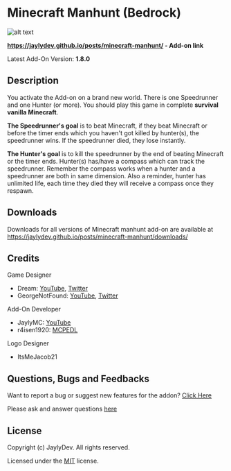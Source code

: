 # Minecraft Manhunt (Bedrock)

![alt text](https://jaylydev.github.io/assets/posts/minecraft-manhunt/thumbnail-v1.png)

**https://jaylydev.github.io/posts/minecraft-manhunt/ - Add-on link**

Latest Add-On Version: **1.8.0**

## Description

You activate the Add-on on a brand new world. There is one Speedrunner and one Hunter (or more). You should play this game in complete **survival vanilla Minecraft**.

**The Speedrunner's goal** is to beat Minecraft, if they beat Minecraft or before the timer ends which you haven't got killed by hunter(s), the speedrunner wins. If the speedrunner died, they lose instantly.

**The Hunter's goal** is to kill the speedrunner by the end of beating Minecraft or the timer ends. Hunter(s) has/have a compass which can track the speedrunner. Remember the compass works when a hunter and a speedrunner are both in same dimension. Also a reminder, hunter has unlimited life, each time they died they will receive a compass once they respawn.

## Downloads

Downloads for all versions of Minecraft manhunt add-on are available at https://jaylydev.github.io/posts/minecraft-manhunt/downloads/

## Credits

Game Designer

- Dream: [YouTube](https://youtube.com/@dream), [Twitter](https://x.com/dreamwastaken)
- GeorgeNotFound: [YouTube](https://youtube.com/@GeorgeNotFound), [Twitter](https://x.com/georgenotfound)

Add-On Developer

- JaylyMC: [YouTube](https://youtube.com/@jaylymc)
- r4isen1920: [MCPEDL](https://mcpedl.com/user/r4isen1920/)

Logo Designer

- ItsMeJacob21

## Questions, Bugs and Feedbacks

Want to report a bug or suggest new features for the addon? [Click Here](https://github.com/JaylyDev/manhunt/issues/new/choose)

Please ask and answer questions [here](https://discord.gg/8xzSHD84xv)

## License

Copyright (c) JaylyDev. All rights reserved.

Licensed under the [MIT](https://github.com/JaylyDev/manhunt/blob/main/LICENSE) license.
